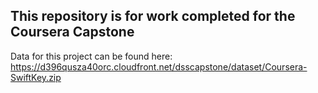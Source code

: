 ## This repository is for work completed for the Coursera Capstone
Data for this project can be found here: https://d396qusza40orc.cloudfront.net/dsscapstone/dataset/Coursera-SwiftKey.zip